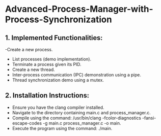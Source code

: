 # Advanced-Process-Manager-with-Process-Synchronization

## 1. Implemented Functionalities:

-Create a new process.<br>
- List processes (demo implementation).<br>
- Terminate a process given its PID.<br>
- Create a new thread.<br>
- Inter-process communication (IPC) demonstration using a pipe.<br>
- Thread synchronization demo using a mutex.<br>

## 2. Installation Instructions:

- Ensure you have the clang compiler installed.<br>
- Navigate to the directory containing main.c and process_manager.c.<br>
- Compile using the command: /usr/bin/clang -fcolor-diagnostics -fansi-escape-codes -g main.c process_manager.c -o main.<br>
- Execute the program using the command: ./main.<br>
